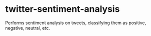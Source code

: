 # twitter-sentiment-analysis
Performs sentiment analysis on tweets, classifying them as positive, negative, neutral, etc.
